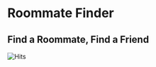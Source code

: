 # Roommate Finder
## Find a Roommate, Find a Friend

<img src="https://hitcounter.pythonanywhere.com/nocount/tag.svg?url=https://pairup-roommate-finder.github.io" alt="Hits">
